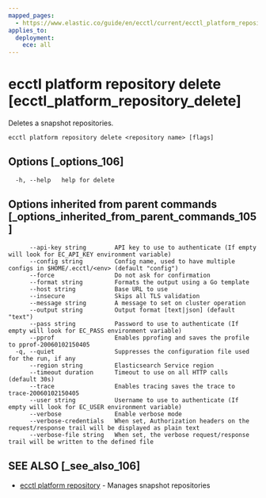 ```yaml
---
mapped_pages:
  - https://www.elastic.co/guide/en/ecctl/current/ecctl_platform_repository_delete.html
applies_to:
  deployment:
    ece: all
---
```


# ecctl platform repository delete [ecctl_platform_repository_delete]

Deletes a snapshot repositories.

```
ecctl platform repository delete <repository name> [flags]
```


## Options [_options_106]

```
  -h, --help   help for delete
```


## Options inherited from parent commands [_options_inherited_from_parent_commands_105]

```
      --api-key string        API key to use to authenticate (If empty will look for EC_API_KEY environment variable)
      --config string         Config name, used to have multiple configs in $HOME/.ecctl/<env> (default "config")
      --force                 Do not ask for confirmation
      --format string         Formats the output using a Go template
      --host string           Base URL to use
      --insecure              Skips all TLS validation
      --message string        A message to set on cluster operation
      --output string         Output format [text|json] (default "text")
      --pass string           Password to use to authenticate (If empty will look for EC_PASS environment variable)
      --pprof                 Enables pprofing and saves the profile to pprof-20060102150405
  -q, --quiet                 Suppresses the configuration file used for the run, if any
      --region string         Elasticsearch Service region
      --timeout duration      Timeout to use on all HTTP calls (default 30s)
      --trace                 Enables tracing saves the trace to trace-20060102150405
      --user string           Username to use to authenticate (If empty will look for EC_USER environment variable)
      --verbose               Enable verbose mode
      --verbose-credentials   When set, Authorization headers on the request/response trail will be displayed as plain text
      --verbose-file string   When set, the verbose request/response trail will be written to the defined file
```


## SEE ALSO [_see_also_106]

* [ecctl platform repository](/reference/ecctl_platform_repository.md) - Manages snapshot repositories

